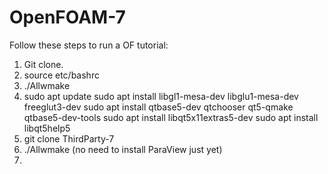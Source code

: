 # OpenFOAM-7


Follow these steps to run a OF tutorial:

1. Git clone.
2. source etc/bashrc
3. ./Allwmake
4. sudo apt update
   sudo apt install libgl1-mesa-dev libglu1-mesa-dev freeglut3-dev
   sudo apt install qtbase5-dev qtchooser qt5-qmake qtbase5-dev-tools
   sudo apt install libqt5x11extras5-dev
   sudo apt install libqt5help5
6. git clone ThirdParty-7
7. ./Allwmake (no need to install ParaView just yet)
8. 

